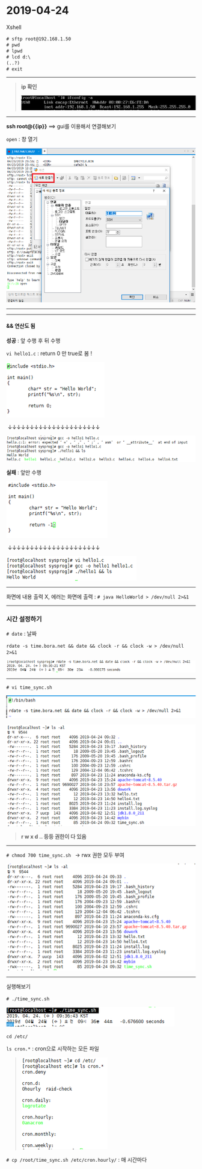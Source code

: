 # 2019-04-24

Xshell

```
# sftp root@192.168.1.50
# pwd
# lpwd
# lcd d:\
(..?)
# exit
```

---

> **ip 확인**
>
> ![1556064627626](assets/1556064627626.png)

---

**ssh root@{{ip}}** ==> gui를 이용해서 연결해보기

`open`  : 창 열기

![1556064838395](assets/1556064838395.png)

---

---

#### && 연산도 됨

**성공** : 앞 수행 후 뒤 수행

`vi hello1.c`  : return 0 만 true로 봄 !

![1556065396018](assets/1556065396018.png)

​															↓↓↓↓↓↓↓↓↓↓↓↓↓↓↓↓↓↓↓↓↓

![1556065383116](assets/1556065383116.png)

**실패** : 앞만 수행

![1556065414633](assets/1556065414633.png)

​															↓↓↓↓↓↓↓↓↓↓↓↓↓↓↓↓↓↓↓↓↓

![1556065432276](assets/1556065432276.png)

---

화면에 내용 출력 X, 에러는 화면에 출력 : `# java HelloWorld > /dev/null 2>&1`

---

### 시간 설정하기

`# date` : 날짜

`rdate -s time.bora.net && date && clock -r && clock -w > /dev/null 2>&1`

![1556065837618](assets/1556065837618.png)

---

```
# vi time_sync.sh
```

![1556066010048](assets/1556066010048.png)

![1556066047796](assets/1556066047796.png)

> **r w x d .. 등등 권한이 다 있음** 

---

`# chmod 700 time_sync.sh ` -> rwx 권한 모두 부여 

![1556066056918](assets/1556066056918.png)

---

실행해보기

`# ./time_sync.sh`

![1556066237292](assets/1556066237292.png)

`cd /etc/`

`ls cron.*`  : cron으로 시작하는 모든 파일

> ![1556066296377](assets/1556066296377.png)

`# cp /root/time_sync.sh /etc/cron.hourly/`  : 매 시간마다

